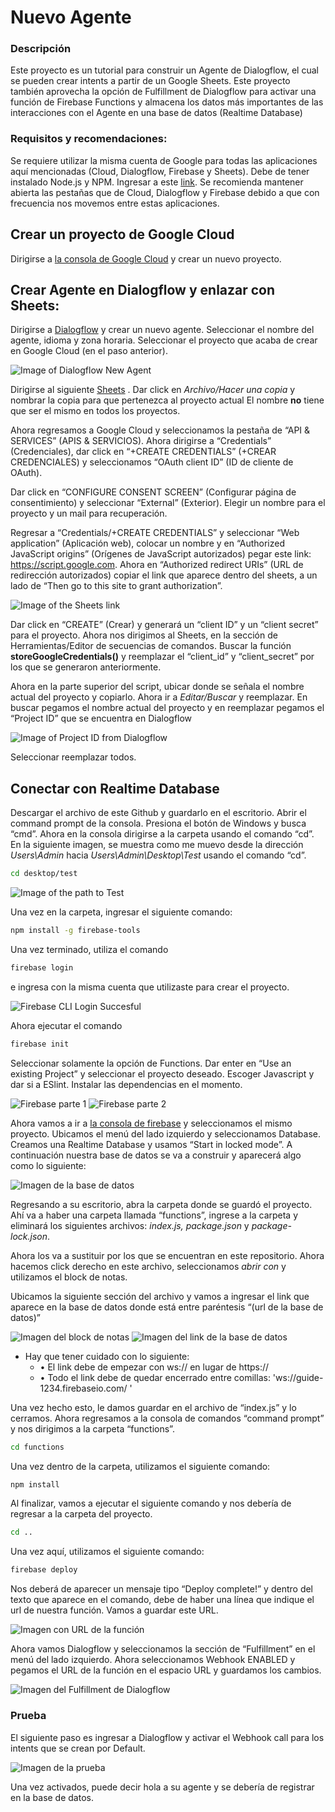 # Nuevo Agente

### Descripción
Este proyecto es un tutorial para construir un Agente de Dialogflow, el cual se pueden crear intents a partir de un Google Sheets. Este proyecto también aprovecha la opción de Fulfillment de Dialogflow para activar una función de Firebase Functions y almacena los datos más importantes de las interacciones con el Agente en una base de datos (Realtime Database)

### Requisitos y recomendaciones:
Se requiere utilizar la misma cuenta de Google para todas las aplicaciones aquí mencionadas (Cloud, Dialogflow, Firebase y Sheets). Debe de tener instalado Node.js y NPM. Ingresar a este [link](https://www.npmjs.com/get-npm). Se recomienda mantener abierta las pestañas que de Cloud, Dialogflow y Firebase debido a que con frecuencia nos movemos entre estas aplicaciones. 

## Crear un proyecto de Google Cloud
Dirigirse a [la consola de Google Cloud](https://console.cloud.google.com/) y crear un nuevo proyecto.

## Crear Agente en Dialogflow y enlazar con Sheets:
Dirigirse a [Dialogflow](https://dialogflow.cloud.google.com/) y crear un nuevo agente. Seleccionar el nombre del agente, idioma y zona horaria. Seleccionar el proyecto que acaba de crear en Google Cloud (en el paso anterior). 

![Image of Dialogflow New Agent](Images/1.png)

Dirigirse al siguiente [Sheets]() . Dar click en *Archivo/Hacer una copia* y nombrar la copia para que pertenezca al proyecto actual El nombre **no** tiene que ser el mismo en todos los proyectos.

Ahora regresamos a Google Cloud y seleccionamos la pestaña de “API & SERVICES” (APIS & SERVICIOS). Ahora dirigirse a “Credentials” (Credenciales), dar click en “+CREATE CREDENTIALS” (+CREAR CREDENCIALES) y seleccionamos “OAuth client ID” (ID de cliente de OAuth).

Dar click en “CONFIGURE CONSENT SCREEN” (Configurar página de consentimiento) y seleccionar “External” (Exterior). Elegir un nombre para el proyecto y un mail para recuperación. 

Regresar a “Credentials/+CREATE CREDENTIALS” y seleccionar “Web application” (Aplicación web), colocar un nombre y en “Authorized JavaScript origins” (Orígenes de JavaScript autorizados) pegar este link: https://script.google.com. Ahora en “Authorized redirect URIs” (URL de redirección autorizados) copiar el link que aparece dentro del sheets, a un lado de “Then go to this site to grant authorization”. 

![Image of the Sheets link](Images/2.png)

Dar click en “CREATE” (Crear) y generará un “client ID” y un “client secret” para el proyecto. Ahora nos dirigimos al Sheets, en la sección de Herramientas/Editor de secuencias de comandos. Buscar la función **storeGoogleCredentials()** y reemplazar el “client_id” y “client_secret” por los que se generaron anteriormente. 

Ahora en la parte superior del script, ubicar donde se señala el nombre actual del proyecto y copiarlo. Ahora ir a *Editar/Buscar* y reemplazar. En buscar pegamos el nombre actual del proyecto y en reemplazar pegamos el “Project ID” que se encuentra en Dialogflow 

![Image of Project ID from Dialogflow](Images/3.png)

Seleccionar reemplazar todos.

## Conectar con Realtime Database

Descargar el archivo de este Github y guardarlo en el escritorio. Abrir el command prompt de la consola. Presiona el botón de Windows y busca “cmd”. Ahora en la consola dirigirse a la carpeta usando el comando “cd”. En la siguiente imagen, se muestra como me muevo desde la dirección *Users\Admin* hacia *Users\Admin\Desktop\Test* usando el comando “cd”. 

```bash
cd desktop/test
```

![Image of the path to Test](Images/4.png)

Una vez en la carpeta, ingresar el siguiente comando:
```bash
npm install -g firebase-tools
```

Una vez terminado, utiliza el comando 

```bash
firebase login
```

e ingresa con la misma cuenta que utilizaste para crear el proyecto. 

![Firebase CLI Login Succesful](Images/5.png)

Ahora ejecutar el comando

```bash
firebase init
```

Seleccionar solamente la opción de Functions. Dar enter en “Use an existing Project” y seleccionar el proyecto deseado. Escoger Javascript y dar si a ESlint. Instalar las dependencias en el momento.

![Firebase parte 1](Images/6.png)
![Firebase parte 2](Images/7.png)

Ahora vamos a ir a [la consola de firebase](https://console.firebase.google.com/) y seleccionamos el mismo proyecto. Ubicamos el menú del lado izquierdo y seleccionamos Database. Creamos una Realtime Database y usamos “Start in locked mode”. A continuación nuestra base de datos se va a construir y aparecerá algo como lo siguiente:  

![Imagen de la base de datos](Images/8.png)

Regresando a su escritorio, abra la carpeta donde se guardó el proyecto. Ahí va a haber una carpeta llamada “functions”, ingrese a la carpeta y eliminará los siguientes archivos: *index.js, package.json* y *package-lock.json*. 
  
Ahora los va a sustituir por los que se encuentran en este repositorio. Ahora hacemos click derecho en este archivo, seleccionamos *abrir con* y utilizamos el block de notas. 

Ubicamos la siguiente sección del archivo y vamos a ingresar el link que aparece en la base de datos donde está entre paréntesis “(url de la base de datos)”

![Imagen del block de notas](Images/9.png)
![Imagen del link de la base de datos](Images/10.png)

* Hay que tener cuidado con lo siguiente: 
  * •	El link debe de empezar con ws:// en lugar de https://
  * •	Todo el link debe de quedar encerrado entre comillas: 'ws://guide-1234.firebaseio.com/ '

Una vez hecho esto, le damos guardar en el archivo de “index.js” y lo cerramos. Ahora regresamos a la consola de comandos “command prompt” y nos dirigimos a la carpeta “functions”.

```bash
cd functions
```

Una vez dentro de la carpeta, utilizamos el siguiente comando: 

```bash
npm install
```

Al finalizar, vamos a ejecutar el siguiente comando y nos debería de regresar a la carpeta del proyecto. 

```bash
cd ..
```

Una vez aquí, utilizamos el siguiente comando: 

```bash
firebase deploy
```

Nos deberá de aparecer un mensaje tipo “Deploy complete!” y dentro del texto que aparece en el comando, debe de haber una línea que indique el url de nuestra función. Vamos a guardar este URL.

![Imagen con URL de la función](Images/11.png)

Ahora vamos Dialogflow y seleccionamos la sección de “Fulfillment” en el menú del lado izquierdo. Ahora seleccionamos Webhook ENABLED y pegamos el URL de la función en el espacio URL y guardamos los cambios.

![Imagen del Fulfillment de Dialogflow](Images/12.png)

### Prueba

El siguiente paso es ingresar a Dialogflow y activar el Webhook call para los intents que se crean por Default. 

![Imagen de la prueba](Images/13.png)

Una vez activados, puede decir hola a su agente y se debería de registrar en la base de datos.
